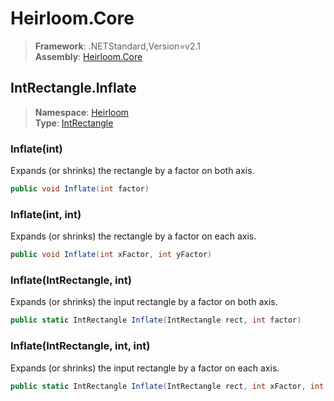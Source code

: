 # Heirloom.Core

> **Framework**: .NETStandard,Version=v2.1  
> **Assembly**: [Heirloom.Core][0]  

## IntRectangle.Inflate

> **Namespace**: [Heirloom][0]  
> **Type**: [IntRectangle][1]  

### Inflate(int)

Expands (or shrinks) the rectangle by a factor on both axis.

```cs
public void Inflate(int factor)
```

### Inflate(int, int)

Expands (or shrinks) the rectangle by a factor on each axis.

```cs
public void Inflate(int xFactor, int yFactor)
```

### Inflate(IntRectangle, int)

Expands (or shrinks) the input rectangle by a factor on both axis.

```cs
public static IntRectangle Inflate(IntRectangle rect, int factor)
```

### Inflate(IntRectangle, int, int)

Expands (or shrinks) the input rectangle by a factor on each axis.

```cs
public static IntRectangle Inflate(IntRectangle rect, int xFactor, int yFactor)
```

[0]: ../../../Heirloom.Core.md
[1]: ../IntRectangle.md
